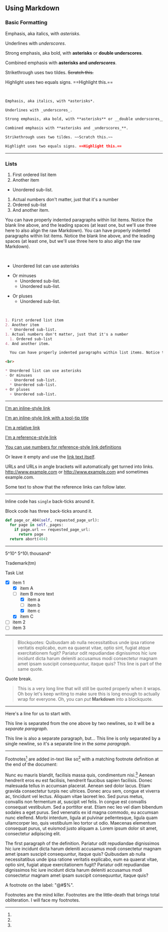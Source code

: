 ## Using Markdown

### Basic Formatting

Emphasis, aka italics, with *asterisks*.

Underlines with _underscores_.

Strong emphasis, aka bold, with **asterisks** or __double underscores__.

Combined emphasis with **asterisks and _underscores_**.

Strikethrough uses two tildes. ~~Scratch this.~~

Highlight uses two equals signs. ==Highlight this.==

<br>

``` markdown
Emphasis, aka italics, with *asterisks*.

Underlines with _underscores_.

Strong emphasis, aka bold, with **asterisks** or __double underscores__.

Combined emphasis with **asterisks and _underscores_**.

Strikethrough uses two tildes. ~~Scratch this.~~

Highlight uses two equals signs. ==Highlight this.==
```

***

### Lists

1. First ordered list item
2. Another item
  * Unordered sub-list.
1. Actual numbers don't matter, just that it's a number
  1. Ordered sub-list
4. And another item.

  You can have properly indented paragraphs within list items. Notice the blank line above, and the leading spaces (at least one, but we'll use three here to also align the raw Markdown). You can have properly indented paragraphs within list items. Notice the blank line above, and the leading spaces (at least one, but we'll use three here to also align the raw Markdown).

<br>

* Unordered list can use asterisks
- Or minuses
  - Unordered sub-list.
  * Unordered sub-list.
+ Or pluses
  + Unordered sub-list.

<br>

``` markdown
1. First ordered list item
2. Another item
  * Unordered sub-list.
1. Actual numbers don't matter, just that it's a number
  1. Ordered sub-list
4. And another item.

  You can have properly indented paragraphs within list items. Notice the blank line above, and the leading spaces (at least one, but we'll use three here to also align the raw Markdown). You can have properly indented paragraphs within list items. Notice the blank line above, and the leading spaces (at least one, but we'll use three here to also align the raw Markdown).

<br>

* Unordered list can use asterisks
- Or minuses
  - Unordered sub-list.
  * Unordered sub-list.
+ Or pluses
  + Unordered sub-list.
```



***

[I'm an inline-style link](https://www.google.com)

[I'm an inline-style link with a tool-tip title](https://www.google.com "Google's Homepage")

[I'm a relative link](../blob/master/LICENSE)

[I'm a reference-style link][Arbitrary case-insensitive reference text]

[You can use numbers for reference-style link definitions][1]

Or leave it empty and use the [link text itself].

URLs and URLs in angle brackets will automatically get turned into links.
http://www.example.com or <http://www.example.com> and sometimes example.com.

Some text to show that the reference links can follow later.

[arbitrary case-insensitive reference text]: https://www.mozilla.org
[1]: http://slashdot.org
[link text itself]: http://www.reddit.com

***

Inline code has `single` back-ticks around it.

Block code has three back-ticks around it.

``` python
def page_or_404(self, requested_page_url):
  for page in self._pages:
    if page.url == requested_page_url:
      return page
  return abort(404)
```

***

5^10^
5^10\ thousand^

Trademark(tm)

Task List

- [X] item 1
    * [X] item A
    * [ ] item B
        more text
        + [x] item a
        + [ ] item b
        + [x] item c
    * [X] item C
- [ ] item 2
- [ ] item 3

***

> Blockquotes: Quibusdam ab nulla necessitatibus unde ipsa ratione veritatis explicabo, eum ea quaerat vitae, optio sint, fugiat atque exercitationem fugit? Pariatur odit repudiandae dignissimos hic iure incidunt dicta harum deleniti accusamus modi consectetur magnam amet ipsam suscipit consequuntur, itaque quis?
> This line is part of the same quote.

Quote break.

> This is a very long line that will still be quoted properly when it wraps. Oh boy let's keep writing to make sure this is long enough to actually wrap for everyone. Oh, you can *put* **Markdown** into a blockquote.

***

Here's a line for us to start with.

This line is separated from the one above by two newlines, so it will be a *separate paragraph*.

This line is also a separate paragraph, but...
This line is only separated by a single newline, so it's a separate line in the *same paragraph*.

***

Footnotes[^1] are added in-text like so[^2] with a matching footnote definition at the end of the document:

Nunc eu mauris blandit, facilisis massa quis, condimentum nisi.[^@#$%] Aenean hendrerit eros eu est facilisis, hendrerit faucibus sapien facilisis. Donec malesuada tellus in accumsan placerat. Aenean sed dolor lacus. Etiam gravida consectetur turpis nec ultrices. Donec arcu sem, congue et viverra ac, tincidunt vel lectus. Aliquam vitae laoreet leo. Sed purus metus, convallis non fermentum at, suscipit vel felis. In congue est convallis consequat vestibulum. Sed a porttitor erat. Etiam nec leo vel diam bibendum sodales a eget purus. Sed venenatis ex id magna commodo, eu accumsan nunc eleifend. Morbi interdum, ligula at pulvinar pellentesque, ligula quam ullamcorper leo, quis vestibulum leo tortor ut odio. Maecenas elementum consequat purus, ut euismod justo aliquam a. Lorem ipsum dolor sit amet, consectetur adipiscing elit.

[^1]:
  The first paragraph of the definition. Pariatur odit repudiandae dignissimos hic iure incidunt dicta harum deleniti accusamus modi consectetur magnam amet ipsam suscipit consequuntur, itaque quis? Quibusdam ab nulla necessitatibus unde ipsa ratione veritatis explicabo, eum ea quaerat vitae, optio sint, fugiat atque exercitationem fugit? Pariatur odit repudiandae dignissimos hic iure incidunt dicta harum deleniti accusamus modi consectetur magnam amet ipsam suscipit consequuntur, itaque quis?


[^@#$%]:
  A footnote on the label: "@#$%".


[^2]:
  Footnotes are the mind killer.
  Footnotes are the little-death that brings total obliteration.
  I will face my footnotes.